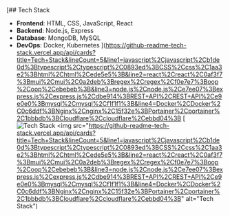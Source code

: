 [## Tech Stack

- **Frontend**: HTML, CSS, JavaScript, React
- **Backend**: Node.js, Express
- **Database**: MongoDB, MySQL
- **DevOps**: Docker, Kubernetes
](https://github-readme-tech-stack.vercel.app/api/cards?title=Tech+Stack&lineCount=5&line1=javascript%2Cjavascript%2Cb1de0d%3Btypescript%2Ctypescript%2C0893ed%3BCSS%2Ccss%2C1aa3e2%3Bhtml%2Chtml%2Cede5e5%3B&line2=react%2Creact%2C0af3f7%3Bmui%2Cmui%2C0a2deb%3Bregex%2Cregex%2Cf0e7e7%3Boop%2Coop%2Cebebeb%3B&line3=node.js%2Cnode.js%2Ce7ee07%3Bexpress.js%2Cexpress.js%2Cdbe914%3BREST+API%2CREST+API%2Ce9e0e0%3Bmysql%2Cmysql%2Cf1f1f1%3B&line4=Docker%2CDocker%2C0c6ddf%3BNginx%2Cnginx%2C15f32e%3BPortainer%2Cportainer%2C1bbbdb%3BCloudflare%2Ccloudflare%2Cebbd04%3B
[![Tech Stack](https://github-readme-tech-stack.vercel.app/api/cards?title=Tech+Stack&lineCount=5&line1=javascript%2Cjavascript%2Cb1de0d%3Btypescript%2Ctypescript%2C0893ed%3BCSS%2Ccss%2C1aa3e2%3Bhtml%2Chtml%2Cede5e5%3B&line2=react%2Creact%2C0af3f7%3Bmui%2Cmui%2C0a2deb%3Bregex%2Cregex%2Cf0e7e7%3Boop%2Coop%2Cebebeb%3B&line3=node.js%2Cnode.js%2Ce7ee07%3Bexpress.js%2Cexpress.js%2Cdbe914%3BREST+API%2CREST+API%2Ce9e0e0%3Bmysql%2Cmysql%2Cf1f1f1%3B&line4=Docker%2CDocker%2C0c6ddf%3BNginx%2Cnginx%2C15f32e%3BPortainer%2Cportainer%2C1bbbdb%3BCloudflare%2Ccloudflare%2Cebbd04%3B)
<img src="https://github-readme-tech-stack.vercel.app/api/cards?title=Tech+Stack&lineCount=5&line1=javascript%2Cjavascript%2Cb1de0d%3Btypescript%2Ctypescript%2C0893ed%3BCSS%2Ccss%2C1aa3e2%3Bhtml%2Chtml%2Cede5e5%3B&line2=react%2Creact%2C0af3f7%3Bmui%2Cmui%2C0a2deb%3Bregex%2Cregex%2Cf0e7e7%3Boop%2Coop%2Cebebeb%3B&line3=node.js%2Cnode.js%2Ce7ee07%3Bexpress.js%2Cexpress.js%2Cdbe914%3BREST+API%2CREST+API%2Ce9e0e0%3Bmysql%2Cmysql%2Cf1f1f1%3B&line4=Docker%2CDocker%2C0c6ddf%3BNginx%2Cnginx%2C15f32e%3BPortainer%2Cportainer%2C1bbbdb%3BCloudflare%2Ccloudflare%2Cebbd04%3B" alt="Tech Stack")
